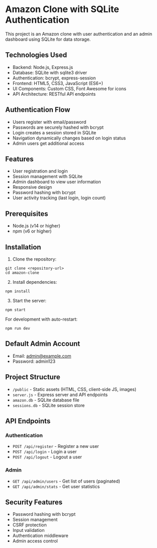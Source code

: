 # Amazon Clone with SQLite Authentication

This project is an Amazon clone with user authentication and an admin dashboard using SQLite for data storage.

## Technologies Used
- Backend: Node.js, Express.js<br>
- Database: SQLite with sqlite3 driver<br>
- Authentication: bcrypt, express-session<br>
- Frontend: HTML5, CSS3, JavaScript (ES6+)<br>
- UI Components: Custom CSS, Font Awesome for icons<br>
- API Architecture: RESTful API endpoints<br>

## Authentication Flow
- Users register with email/password <br>
- Passwords are securely hashed with bcrypt<br>
- Login creates a session stored in SQLite<br>
- Navigation dynamically changes based on login status<br>
- Admin users get additional access<br>

## Features

- User registration and login
- Session management with SQLite
- Admin dashboard to view user information
- Responsive design
- Password hashing with bcrypt
- User activity tracking (last login, login count)

## Prerequisites

- Node.js (v14 or higher)
- npm (v6 or higher)

## Installation

1. Clone the repository:
```
git clone <repository-url>
cd amazon-clone
```

2. Install dependencies:
```
npm install
```

3. Start the server:
```
npm start
```

For development with auto-restart:
```
npm run dev
```

## Default Admin Account

- Email: admin@example.com
- Password: admin123

## Project Structure

- `/public` - Static assets (HTML, CSS, client-side JS, images)
- `server.js` - Express server and API endpoints
- `amazon.db` - SQLite database file
- `sessions.db` - SQLite session store

## API Endpoints

### Authentication
- `POST /api/register` - Register a new user
- `POST /api/login` - Login a user
- `POST /api/logout` - Logout a user

### Admin
- `GET /api/admin/users` - Get list of users (paginated)
- `GET /api/admin/stats` - Get user statistics

## Security Features

- Password hashing with bcrypt
- Session management
- CSRF protection
- Input validation
- Authentication middleware
- Admin access control
